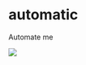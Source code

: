 # automatic
Automate me   

![](https://github.com/nonameexist/automatic/workflows/.github/workflows/nginx_upstream_switch_ipv6_test.yml/badge.svg)
